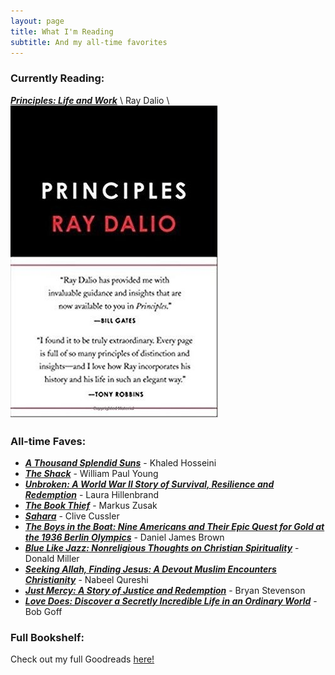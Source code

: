 ```yaml
---
layout: page
title: What I'm Reading
subtitle: And my all-time favorites
---
```


### Currently Reading:

[**_Principles: Life and Work_**]([https://www.goodreads.com/book/show/75697496-in-a-flight-of-starlings](https://www.goodreads.com/book/show/34536546-principles))
\
Ray Dalio
\
![Cover of Principles: Life and Work by Ray Dalio](assets/img/read-img/principles.jpg)



### All-time Faves:
- [**_A Thousand Splendid Suns_**](https://www.goodreads.com/book/show/128029.A_Thousand_Splendid_Suns) - Khaled Hosseini
- [**_The Shack_**](https://www.goodreads.com/book/show/1812457.The_Shack) - William Paul Young
- [**_Unbroken: A World War II Story of Survival, Resilience and Redemption_**](https://www.goodreads.com/book/show/8664353-unbroken) - Laura Hillenbrand
- [**_The Book Thief_**](https://www.goodreads.com/book/show/19063.The_Book_Thief) - Markus Zusak
- [**_Sahara_**](https://www.goodreads.com/book/show/41716.Sahara) - Clive Cussler
- [**_The Boys in the Boat: Nine Americans and Their Epic Quest for Gold at the 1936 Berlin Olympics_**](https://www.goodreads.com/book/show/16158509-the-boys-in-the-boat) - Daniel James Brown
- [**_Blue Like Jazz: Nonreligious Thoughts on Christian Spirituality_**](https://www.goodreads.com/book/show/7214.Blue_Like_Jazz) - Donald Miller
- [**_Seeking Allah, Finding Jesus: A Devout Muslim Encounters Christianity_**](https://www.goodreads.com/book/show/18289396-seeking-allah-finding-jesus) - Nabeel Qureshi
- [**_Just Mercy: A Story of Justice and Redemption_**](https://www.goodreads.com/book/show/20342617-just-mercy) - Bryan Stevenson
- [**_Love Does: Discover a Secretly Incredible Life in an Ordinary World_**](https://www.goodreads.com/book/show/13497505-love-does) - Bob Goff

### Full Bookshelf:
Check out my full Goodreads [here!](https://www.goodreads.com/user/show/51852298-brett-dickinson)
